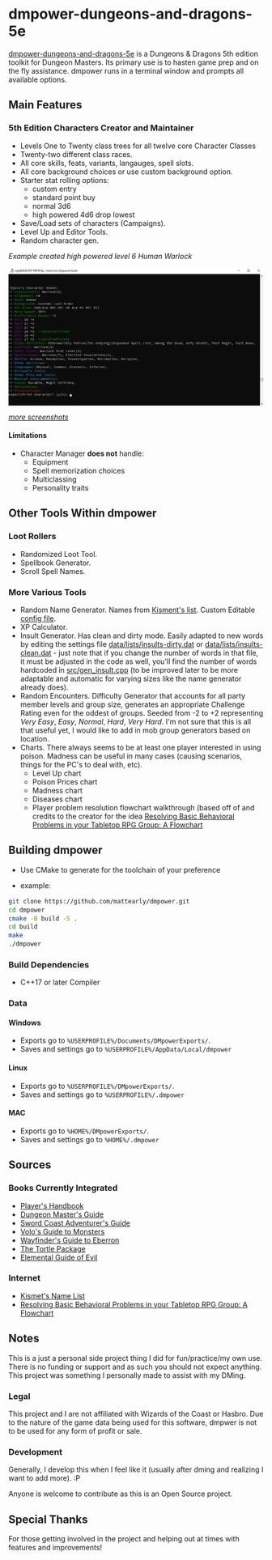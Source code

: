 # dmpower-dungeons-and-dragons-5e

[dmpower-dungeons-and-dragons-5e](https://github.com/mattearly/dmpower-dungeons-and-dragons-5e) is a Dungeons & Dragons 5th edition toolkit for Dungeon Masters. Its primary use is to hasten game prep and on the fly assistance. dmpower runs in a terminal window and prompts all available options.

## Main Features

### 5th Edition Characters Creator and Maintainer

- Levels One to Twenty class trees for all twelve core Character Classes
- Twenty-two different class races.
- All core skills, feats, variants, langauges, spell slots.
- All core background choices or use custom background option.
- Starter stat rolling options:
  - custom entry 
  - standard point buy
  - normal 3d6
  - high powered 4d6 drop lowest
- Save/Load sets of characters (Campaigns).
- Level Up and Editor Tools.
- Random character gen.

_Example created high powered level 6 Human Warlock_

<img src="docs\Level 6 High Powered Warlock Screenshot 2021-11-30.png" align="center">

_[more screenshots](https://imgur.com/a/S3t73rI)_

#### Limitations

- Character Manager **does not** handle: 
  - Equipment
  - Spell memorization choices
  - Multiclassing
  - Personality traits

## Other Tools Within dmpower

### Loot Rollers

- Randomized Loot Tool. 
- Spellbook Generator.
- Scroll Spell Names.

### More Various Tools

- Random Name Generator. Names from [Kisment's list](http://www.dnd.kismetrose.com/pdfs/KismetsFantasyNames.pdf). Custom Editable [config file](data/lists/lists/names.dat).
- XP Calculator.
- Insult Generator. Has clean and dirty mode. Easily adapted to new words by editing the settings file [data/lists/insults-dirty.dat](data/lists/insults-dirty.dat) or [data/lists/insults-clean.dat](data/lists/insults-clean.dat) - just note that if you change the number of words in that file, it must be adjusted in the code as well, you'll find the number of words hardcoded in [src/gen_insult.cpp](src/gen_insult.cpp) (to be improved later to be more adaptable and automatic for varying sizes like the name generator already does).
- Random Encounters. Difficulty Generator that accounts for all party member levels and group size, generates an appropriate Challenge Rating even for the oddest of groups. Seeded from -2 to +2 representing _Very Easy_, _Easy_, _Normal_, _Hard_, _Very Hard_. I'm not sure that this is all that useful yet, I would like to add in mob group generators based on location.
- Charts. There always seems to be at least one player interested in using poison. Madness can be useful in many cases (causing scenarios, things for the PC's to deal with, etc).
  - Level Up chart
  - Poison Prices chart
  - Madness chart
  - Diseases chart
  - Player problem resolution flowchart walkthrough (based off of and credits to the creator for the idea [Resolving Basic Behavioral Problems in your Tabletop RPG Group: A Flowchart](https://www.reddit.com/r/rpg/comments/3avp57/resolving_basic_behavioral_problems_in_your/)

## Building dmpower

- Use CMake to generate for the toolchain of your preference

- example:
```bash
git clone https://github.com/mattearly/dmpower.git
cd dmpower
cmake -B build -S .
cd build
make
./dmpower
```

### Build Dependencies

- C++17 or later Compiler

### Data

#### Windows

- Exports go to `%USERPROFILE%/Documents/DMpowerExports/`.
- Saves and settings go to `%USERPROFILE%/AppData/Local/dmpower`
 
#### Linux

- Exports go to `%USERPROFILE%/DMpowerExports/`.
- Saves and settings go to `%USERPROFILE%/.dmpower`

#### MAC

- Exports go to `%HOME%/DMpowerExports/`.
- Saves and settings go to `%HOME%/.dmpower`

## Sources

### Books Currently Integrated  

- [Player's Handbook](http://dnd.wizards.com/products/tabletop-games/rpg-products/rpg_playershandbook)
- [Dungeon Master's Guide](http://dnd.wizards.com/products/tabletop-games/rpg-products/dungeon-masters-guide)
- [Sword Coast Adventurer's Guide](http://dnd.wizards.com/products/tabletop-games/rpg-products/sc-adventurers-guide)
- [Volo's Guide to Monsters](http://dnd.wizards.com/products/tabletop-games/rpg-products/volos-guide-to-monsters)
- [Wayfinder's Guide to Eberron](https://www.dmsguild.com/product/247882/wayfinders-guide-to-eberron-5e)
- [The Tortle Package](https://www.dmsguild.com/product/221716/Tortle-Package-5e)
- [Elemental Guide of Evil](https://www.dmsguild.com/product/145542/Elemental-Evil-Players-Companion-5e)

### Internet

- [Kismet's Name List](http://www.dnd.kismetrose.com/MyCharacterNameList.html)
- [Resolving Basic Behavioral Problems in your Tabletop RPG Group: A Flowchart](https://www.reddit.com/r/rpg/comments/3avp57/resolving_basic_behavioral_problems_in_your/)

## Notes

This is a just a personal side project thing I did for fun/practice/my own use. There is no funding or support and as such you should not expect anything. This project was something I personally made to assist with my DMing. 

### Legal

This project and I are not affiliated with Wizards of the Coast or Hasbro. Due to the nature of the game data being used for this software, dmpwer is not to be used for any form of profit or sale.

### Development

Generally, I develop this when I feel like it (usually after dming and realizing I want to add more). :P

Anyone is welcome to contribute as this is an Open Source project.

## Special Thanks

For those getting involved in the project and helping out at times with features and improvements!
